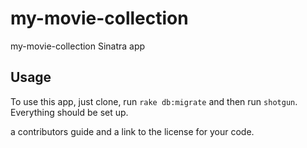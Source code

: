 # my-movie-collection
my-movie-collection Sinatra app

## Usage

To use this app, just clone, run `rake db:migrate` and then run `shotgun`.
Everything should be set up.

a contributors guide and a link to the license for your code.
